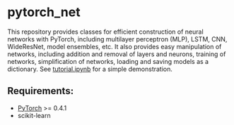 # pytorch_net

This repository provides classes for efficient construction of neural networks with PyTorch, including multilayer perceptron (MLP), LSTM, CNN, WideResNet, model ensembles, etc. It also provides easy manipulation of networks, including addition and removal of layers and neurons, training of networks, simplification of networks, loading and saving models as a dictionary. See [tutorial.ipynb](https://github.com/tailintalent/pytorch_net/blob/master/Tutorial.ipynb) for a simple demonstration.


## Requirements:
- [PyTorch](https://pytorch.org/) >= 0.4.1
- scikit-learn
